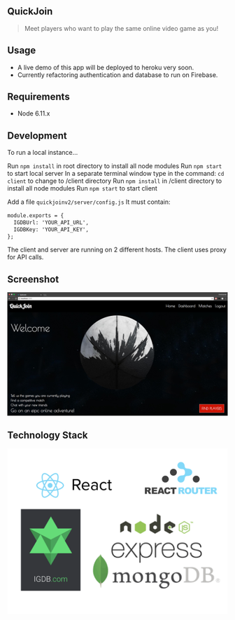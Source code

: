 ## QuickJoin

> Meet players who want to play the same online video game as you!

## Usage

- A live demo of this app will be deployed to heroku very soon.
- Currently refactoring authentication and database to run on Firebase.

## Requirements

- Node 6.11.x

## Development

To run a local instance...

Run ```npm install``` in root directory to install all node modules
Run ```npm start``` to start local server
In a separate terminal window type in the command: ```cd client``` to change to /client directory
Run ```npm install``` in /client directory to install all node modules
Run ```npm start``` to start client

Add a file ```quickjoinv2/server/config.js``` It must contain: 
```
module.exports = {
  IGDBUrl: 'YOUR_API_URL',
  IGDBKey: 'YOUR_API_KEY',
};

```

The client and server are running on 2 different hosts. The client uses proxy for API calls.

## Screenshot

![](images/screenshot.png?raw=true)

## Technology Stack

![](images/techstack.png?raw=true)
